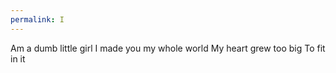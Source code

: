 ```yaml
---
permalink: I
---
```

Am a dumb little girl 
I made you my whole world 
My heart grew too big
To fit in it